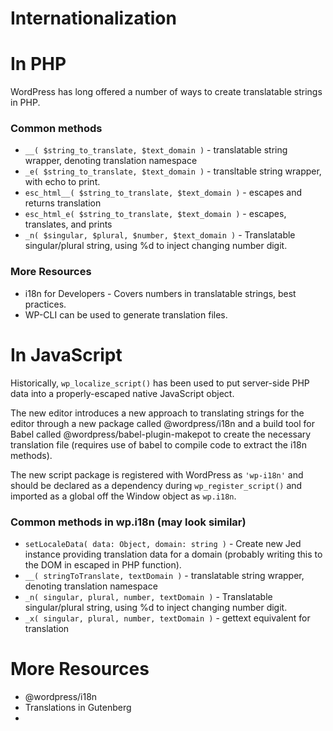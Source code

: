 # Internationalization

# In PHP

WordPress has long offered a number of ways to create translatable strings in PHP.

### Common methods

- `__( $string_to_translate, $text_domain )` - translatable string wrapper, denoting translation namespace
- `_e( $string_to_translate, $text_domain )` - transltable string wrapper, with echo to print.
- `esc_html__( $string_to_translate, $text_domain )` - escapes and returns translation
- `esc_html_e( $string_to_translate, $text_domain )` - escapes, translates, and prints
- `_n( $singular, $plural, $number, $text_domain )` - Translatable singular/plural string, using %d to inject changing number digit.

### More Resources

- i18n for Developers - Covers numbers in translatable strings, best practices.
- WP-CLI can be used to generate translation files.

# In JavaScript

Historically, `wp_localize_script()` has been used to put server-side PHP data into a properly-escaped native JavaScript object.

The new editor introduces a new approach to translating strings for the editor through a new package called @wordpress/i18n and a build tool
for Babel called @wordpress/babel-plugin-makepot to create the necessary translation file (requires use of babel to compile code to extract the i18n methods).

The new script package is registered with WordPress as `'wp-i18n'` and should be declared as a dependency during `wp_register_script()` and imported as a global off the Window object as `wp.i18n`.

### Common methods in wp.i18n (may look similar)

- `setLocaleData( data: Object, domain: string )` - Create new Jed instance providing translation data for a domain (probably writing this to the DOM in escaped in PHP function).
- `__( stringToTranslate, textDomain )` - translatable string wrapper, denoting translation namespace
- `_n( singular, plural, number, textDomain )` - Translatable singular/plural string, using %d to inject changing number digit.
- `_x( singular, plural, number, textDomain )` - gettext equivalent for translation

# More Resources

- @wordpress/i18n
- Translations in Gutenberg
-
